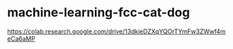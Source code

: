 # machine-learning-fcc-cat-dog

https://colab.research.google.com/drive/13dkieDZXqYQOrTYmFw3ZWwf4meCa6aMP
